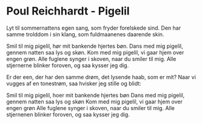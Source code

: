 # Poul Reichhardt - Pigelil




Lyt til sommernattens egen sang,
som fryder forelskede sind.
Den har samme trolddom i sin klang,
som fuldmaanenes daarende skin.

Smil til mig pigelil,
hør mit bankende hjertes bøn.
Dans med mig pigelil,
gennem natten saa lys og skøn.
Kom med mig pigelil,
vi gaar hjem over engen grøn.
Alle fuglene synger i skoven,
  naar du smiler til mig.
Alle stjernerne blinker foroven,
  og saa kysser jeg dig.

Er der een, der har den samme drøm,
    det lysende haab, som er mit?
Naar vi vugges af en tonestrøm,
    saa hvisker jeg stille og blidt:

Smil til mig pigelil,
    hoer mit bankende hjertes bøn
Dans med mig pigelil,
    gennem natten saa lys og skøn
Kom med mig pigelil,
    vi gaar hjem over engen grøn
Alle fuglene synger i skoven, 
    naar du smiler til mig.
Alle stjernenen blinker foroven,
    og saa kysser jeg dig.
